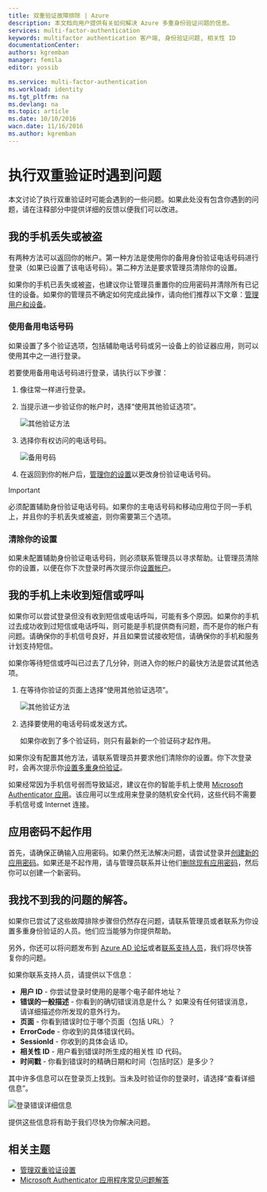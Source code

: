 ```yaml
---
title: 双重验证故障排除 | Azure
description: 本文档向用户提供有关如何解决 Azure 多重身份验证问题的信息。
services: multi-factor-authentication
keywords: multifactor authentication 客户端, 身份验证问题, 相关性 ID
documentationCenter: 
authors: kgremban
manager: femila
editor: yossib

ms.service: multi-factor-authentication
ms.workload: identity
ms.tgt_pltfrm: na
ms.devlang: na
ms.topic: article
ms.date: 10/10/2016
wacn.date: 11/16/2016
ms.author: kgremban
---
```


# 执行双重验证时遇到问题

本文讨论了执行双重验证时可能会遇到的一些问题。如果此处没有包含你遇到的问题，请在注释部分中提供详细的反馈以便我们可以改进。

## 我的手机丢失或被盗

有两种方法可以返回你的帐户。第一种方法是使用你的备用身份验证电话号码进行登录（如果已设置了该电话号码）。第二种方法是要求管理员清除你的设置。

如果你的手机已丢失或被盗，也建议你让管理员重置你的应用密码并清除所有已记住的设备。如果你的管理员不确定如何完成此操作，请向他们推荐以下文章：[管理用户和设备](./multi-factor-authentication-manage-users-and-devices.md#delete-users-existing-app-passwords)。

### 使用备用电话号码

如果设置了多个验证选项，包括辅助电话号码或另一设备上的验证器应用，则可以使用其中之一进行登录。

若要使用备用电话号码进行登录，请执行以下步骤：

1. 像往常一样进行登录。
2. 当提示进一步验证你的帐户时，选择“使用其他验证选项”。

    ![其他验证方法](./media/multi-factor-authentication-end-user-manage/differentverification.png)  

3. 选择你有权访问的电话号码。

    ![备用号码](./media/multi-factor-authentication-end-user-manage/altphone2.png)  

4. 在返回到你的帐户后，[管理你的设置](./multi-factor-authentication-end-user-manage-settings.md)以更改身份验证电话号码。

>[!IMPORTANT]
>必须配置辅助身份验证电话号码。如果你的主电话号码和移动应用位于同一手机上，并且你的手机丢失或被盗，则你需要第三个选项。

### 清除你的设置

如果未配置辅助身份验证电话号码，则必须联系管理员以寻求帮助。让管理员清除你的设置，以便在你下次登录时再次提示你[设置帐户](./multi-factor-authentication-end-user-first-time.md)。

## 我的手机上未收到短信或呼叫

如果你可以尝试登录但没有收到短信或电话呼叫，可能有多个原因。如果你的手机过去成功收到过短信或电话呼叫，则可能是手机提供商有问题，而不是你的帐户有问题。请确保你的手机信号良好，并且如果尝试接收短信，请确保你的手机和服务计划支持短信。

如果你等待短信或呼叫已过去了几分钟，则进入你的帐户的最快方法是尝试其他选项。

1. 在等待你验证的页面上选择“使用其他验证选项”。

    ![其他验证方法](./media/multi-factor-authentication-end-user-troubleshoot/diff_option.png)  

2. 选择要使用的电话号码或发送方式。

    如果你收到了多个验证码，则只有最新的一个验证码才起作用。

如果你没有配置其他方法，请联系管理员并要求他们清除你的设置。你下次登录时，会再次提示你[设置多重身份验证](./multi-factor-authentication-end-user-first-time.md)。

如果经常因为手机信号弱而导致延迟，建议在你的智能手机上使用 [Microsoft Authenticator 应用](./multi-factor-authentication-microsoft-authenticator.md)。该应用可以生成用来登录的随机安全代码，这些代码不需要手机信号或 Internet 连接。

## 应用密码不起作用

首先，请确保正确输入应用密码。如果仍然无法解决问题，请尝试登录并[创建新的应用密码](./multi-factor-authentication-end-user-app-passwords.md)。如果还是不起作用，请与管理员联系并让他们[删除现有应用密码](./multi-factor-authentication-manage-users-and-devices.md#delete-users-existing-app-passwords)，然后你可以创建一个新密码。

## 我找不到我的问题的解答。

如果你已尝试了这些故障排除步骤但仍然存在问题，请联系管理员或者联系为你设置多重身份验证的人员。他们应当能够为你提供帮助。

另外，你还可以将问题发布到 [Azure AD 论坛](https://social.msdn.microsoft.com/Forums/zh-cn/home?forum=WindowsAzureAD)或者[联系支持人员](https://support.microsoft.com/zh-cn/contactus)，我们将尽快答复你的问题。

如果你联系支持人员，请提供以下信息：

- **用户 ID** - 你尝试登录时使用的是哪个电子邮件地址？
- **错误的一般描述** - 你看到的确切错误消息是什么？ 如果没有任何错误消息，请详细描述你所发现的意外行为。
- **页面** - 你看到错误时位于哪个页面（包括 URL）？
- **ErrorCode** - 你收到的具体错误代码。
- **SessionId** - 你收到的具体会话 ID。
- **相关性 ID** - 用户看到错误时所生成的相关性 ID 代码。
- **时间戳** - 你看到错误时的精确日期和时间（包括时区）是多少？

其中许多信息可以在登录页上找到。当未及时验证你的登录时，请选择“查看详细信息”。

![登录错误详细信息](./media/multi-factor-authentication-end-user-troubleshoot/view_details.png)  

提供这些信息将有助于我们尽快为你解决问题。

## 相关主题
- [管理双重验证设置](./multi-factor-authentication-end-user-manage-settings.md)
- [Microsoft Authenticator 应用程序常见问题解答](./multi-factor-authentication-app-faq.md)

<!---HONumber=Mooncake_1107_2016-->
